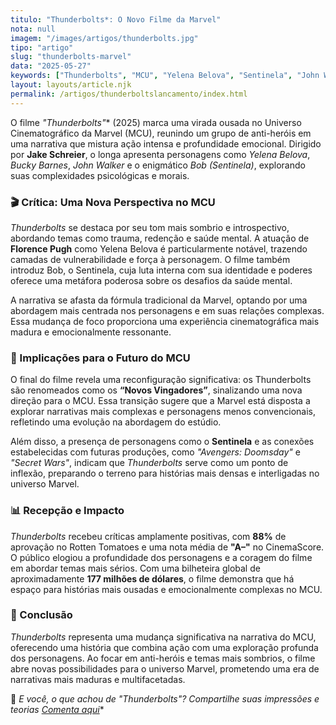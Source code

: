 ```yaml
---
titulo: "Thunderbolts*: O Novo Filme da Marvel"
nota: null
imagem: "/images/artigos/thunderbolts.jpg"
tipo: "artigo"
slug: "thunderbolts-marvel"
data: "2025-05-27"
keywords: ["Thunderbolts", "MCU", "Yelena Belova", "Sentinela", "John Walker", "Florence Pugh", "Jake Schreier", "Vingadores", "Novos Vingadores"]
layout: layouts/article.njk
permalink: /artigos/thunderboltslancamento/index.html
---
```


O filme **"Thunderbolts*"** (2025) marca uma virada ousada no Universo Cinematográfico da Marvel (MCU), reunindo um grupo de anti-heróis em uma narrativa que mistura ação intensa e profundidade emocional. Dirigido por **Jake Schreier**, o longa apresenta personagens como *Yelena Belova*, *Bucky Barnes*, *John Walker* e o enigmático *Bob (Sentinela)*, explorando suas complexidades psicológicas e morais.

### 🎬 Crítica: Uma Nova Perspectiva no MCU

*Thunderbolts* se destaca por seu tom mais sombrio e introspectivo, abordando temas como trauma, redenção e saúde mental. A atuação de **Florence Pugh** como Yelena Belova é particularmente notável, trazendo camadas de vulnerabilidade e força à personagem. O filme também introduz Bob, o Sentinela, cuja luta interna com sua identidade e poderes oferece uma metáfora poderosa sobre os desafios da saúde mental.

A narrativa se afasta da fórmula tradicional da Marvel, optando por uma abordagem mais centrada nos personagens e em suas relações complexas. Essa mudança de foco proporciona uma experiência cinematográfica mais madura e emocionalmente ressonante.

### 🔮 Implicações para o Futuro do MCU

O final do filme revela uma reconfiguração significativa: os Thunderbolts são renomeados como os **“Novos Vingadores”**, sinalizando uma nova direção para o MCU. Essa transição sugere que a Marvel está disposta a explorar narrativas mais complexas e personagens menos convencionais, refletindo uma evolução na abordagem do estúdio.

Além disso, a presença de personagens como o **Sentinela** e as conexões estabelecidas com futuras produções, como *"Avengers: Doomsday"* e *"Secret Wars"*, indicam que *Thunderbolts* serve como um ponto de inflexão, preparando o terreno para histórias mais densas e interligadas no universo Marvel.

### 📊 Recepção e Impacto

*Thunderbolts* recebeu críticas amplamente positivas, com **88%** de aprovação no Rotten Tomatoes e uma nota média de **"A–"** no CinemaScore. O público elogiou a profundidade dos personagens e a coragem do filme em abordar temas mais sérios. Com uma bilheteira global de aproximadamente **177 milhões de dólares**, o filme demonstra que há espaço para histórias mais ousadas e emocionalmente complexas no MCU.

### 📢 Conclusão

*Thunderbolts* representa uma mudança significativa na narrativa do MCU, oferecendo uma história que combina ação com uma exploração profunda dos personagens. Ao focar em anti-heróis e temas mais sombrios, o filme abre novas possibilidades para o universo Marvel, prometendo uma era de narrativas mais maduras e multifacetadas.

💬 **E você, o que achou de "Thunderbolts*"? Compartilhe suas impressões e teorias [Comenta aqui](/contacto.html)**
